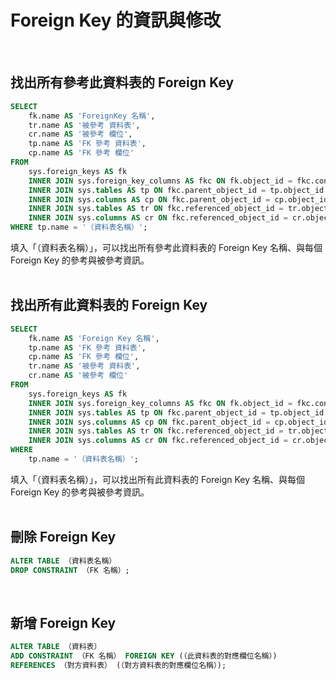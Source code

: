# Foreign Key 的資訊與修改
<br>

## 找出所有參考此資料表的 Foreign Key
```SQL
SELECT 
    fk.name AS 'ForeignKey 名稱',
    tr.name AS '被參考 資料表',
    cr.name AS '被參考 欄位',
    tp.name AS 'FK 參考 資料表',
    cp.name AS 'FK 參考 欄位'    
FROM 
    sys.foreign_keys AS fk
    INNER JOIN sys.foreign_key_columns AS fkc ON fk.object_id = fkc.constraint_object_id
    INNER JOIN sys.tables AS tp ON fkc.parent_object_id = tp.object_id
    INNER JOIN sys.columns AS cp ON fkc.parent_object_id = cp.object_id AND fkc.parent_column_id = cp.column_id
    INNER JOIN sys.tables AS tr ON fkc.referenced_object_id = tr.object_id
    INNER JOIN sys.columns AS cr ON fkc.referenced_object_id = cr.object_id AND fkc.referenced_column_id = cr.column_id
WHERE tp.name = '（資料表名稱）';
```
填入「（資料表名稱）」，可以找出所有參考此資料表的 Foreign Key 名稱、與每個 Foreign Key 的參考與被參考資訊。  
<br>

## 找出所有此資料表的 Foreign Key
```SQL
SELECT 
    fk.name AS 'Foreign Key 名稱',
    tp.name AS 'FK 參考 資料表',
    cp.name AS 'FK 參考 欄位',
    tr.name AS '被參考 資料表',
    cr.name AS '被參考 欄位'
FROM 
    sys.foreign_keys AS fk
    INNER JOIN sys.foreign_key_columns AS fkc ON fk.object_id = fkc.constraint_object_id
    INNER JOIN sys.tables AS tp ON fkc.parent_object_id = tp.object_id
    INNER JOIN sys.columns AS cp ON fkc.parent_object_id = cp.object_id AND fkc.parent_column_id = cp.column_id
    INNER JOIN sys.tables AS tr ON fkc.referenced_object_id = tr.object_id
    INNER JOIN sys.columns AS cr ON fkc.referenced_object_id = cr.object_id AND fkc.referenced_column_id = cr.column_id
WHERE 
    tp.name = '（資料表名稱）';
```
填入「（資料表名稱）」，可以找出所有此資料表的 Foreign Key 名稱、與每個 Foreign Key 的參考與被參考資訊。  
<br>

## 刪除 Foreign Key
```SQL
ALTER TABLE （資料表名稱）
DROP CONSTRAINT （FK 名稱）;
```
<br>

## 新增 Foreign Key
```SQL
ALTER TABLE （資料表）
ADD CONSTRAINT （FK 名稱） FOREIGN KEY (（此資料表的對應欄位名稱）)
REFERENCES （對方資料表） (（對方資料表的對應欄位名稱）);
```